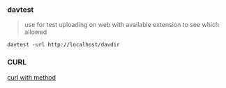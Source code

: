 ### davtest
> use for test uploading on web with available extension to see which allowed
```
davtest -url http://localhost/davdir
```
### CURL
[curl with method]()
